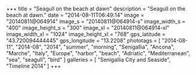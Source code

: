 +++
title = "Seagull on the beach at dawn"
description = "Seagull on the beach at dawn."
date = "2014-08-11T06:49:14"
image = "20140811@064914"
image_s = "20140811@064914-s"
image_width_s = "400"
image_height_s = "300"
image_xl = "20140811@064914-xl"
image_width_xl = "1024"
image_height_xl = "768"
gps_latitude = "43.720094444445"
gps_longitude = "13.2208"
phototags = [ "2014-08-11", "2014-08", "2014", "summer", "morning", "Senigallia", "Ancona", "Marche", "Italy", "Europe", "harbor", "beach", "Adriatic", "Mediterranean", "sea", "seagull", "bird" ]
galleries = [ "Senigallia City and Seaside", "Timeline 2014" ]
+++
